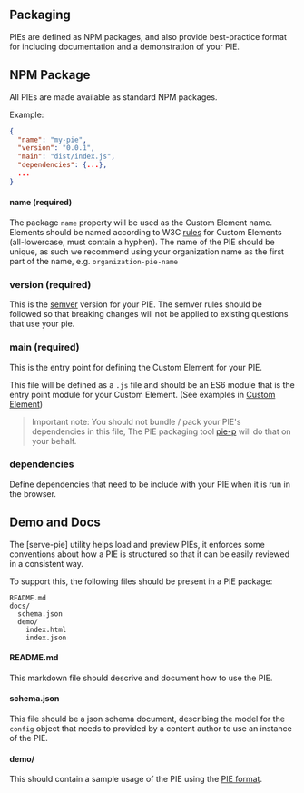 ## Packaging

PIEs are defined as NPM packages, and also provide best-practice format for including documentation and a  demonstration of your PIE.

## NPM Package

All PIEs are made available as standard NPM packages. 

Example:

```json
{
  "name": "my-pie",
  "version": "0.0.1",
  "main": "dist/index.js",
  "dependencies": {...},
  ...
}
``` 


#### name (required)

The package `name` property will be used as the Custom Element name. Elements should be named according to W3C [rules](https://www.w3.org/TR/custom-elements/#concepts) for Custom Elements (all-lowercase, must contain a hyphen). The name of the PIE should be unique, as such we recommend using your organization name as the first part of the name, e.g. `organization-pie-name`

### version (required)

This is the [semver](semver.org) version for your PIE. The semver rules should be followed so that breaking changes will not be applied to existing questions that use your pie.

### main (required) 

This is the entry point for defining the Custom Element for your PIE. 

This file will be defined as a `.js` file and should be an ES6 module that is the entry point module for your Custom Element. (See examples in [Custom Element](custom-element.md))

> Important note: You should not bundle / pack your PIE's dependencies in this file, The PIE packaging tool [pie-p](todo) will do that on your behalf.


### dependencies
Define dependencies that need to be include with your PIE when it is run in the browser. 


## Demo and Docs

The [serve-pie] utility helps load and preview PIEs, it enforces some conventions about how a PIE is structured so that it can be easily reviewed in a consistent way.

To support this, the following files should be present in a PIE package:

```
README.md
docs/
  schema.json
  demo/
    index.html
    index.json
```

#### README.md

This markdown file should descrive and document how to use the PIE.

#### schema.json

This file should be a json schema document, describing the model for the `config` object that needs to provided by a content author to use an instance of the PIE.

#### demo/

This should contain a sample usage of the PIE using the [PIE format]().

